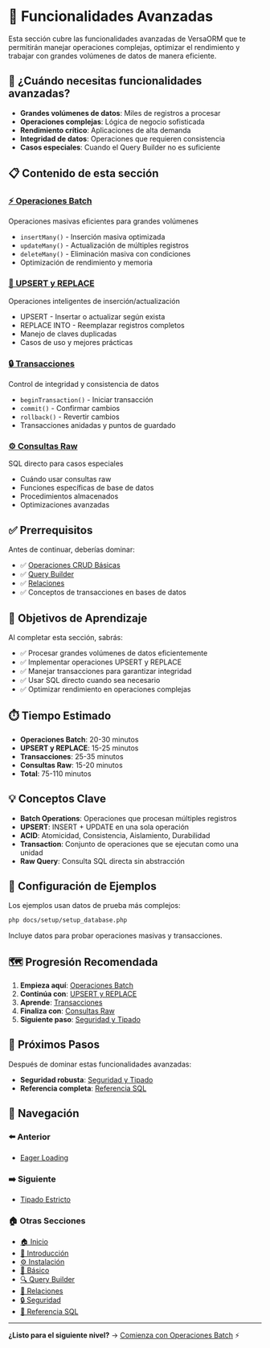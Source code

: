 # 🚀 Funcionalidades Avanzadas

Esta sección cubre las funcionalidades avanzadas de VersaORM que te permitirán manejar operaciones complejas, optimizar el rendimiento y trabajar con grandes volúmenes de datos de manera eficiente.

## 🎯 ¿Cuándo necesitas funcionalidades avanzadas?

- **Grandes volúmenes de datos**: Miles de registros a procesar
- **Operaciones complejas**: Lógica de negocio sofisticada
- **Rendimiento crítico**: Aplicaciones de alta demanda
- **Integridad de datos**: Operaciones que requieren consistencia
- **Casos especiales**: Cuando el Query Builder no es suficiente

## 📋 Contenido de esta sección

### [⚡ Operaciones Batch](operaciones-batch.md)
Operaciones masivas eficientes para grandes volúmenes
- `insertMany()` - Inserción masiva optimizada
- `updateMany()` - Actualización de múltiples registros
- `deleteMany()` - Eliminación masiva con condiciones
- Optimización de rendimiento y memoria

### [🔄 UPSERT y REPLACE](upsert-replace.md)
Operaciones inteligentes de inserción/actualización
- UPSERT - Insertar o actualizar según exista
- REPLACE INTO - Reemplazar registros completos
- Manejo de claves duplicadas
- Casos de uso y mejores prácticas

### [🔒 Transacciones](transacciones.md)
Control de integridad y consistencia de datos
- `beginTransaction()` - Iniciar transacción
- `commit()` - Confirmar cambios
- `rollback()` - Revertir cambios
- Transacciones anidadas y puntos de guardado

### [⚙️ Consultas Raw](consultas-raw.md)
SQL directo para casos especiales
- Cuándo usar consultas raw
- Funciones específicas de base de datos
- Procedimientos almacenados
- Optimizaciones avanzadas

## ✅ Prerrequisitos

Antes de continuar, deberías dominar:
- ✅ [Operaciones CRUD Básicas](../03-basico/README.md)
- ✅ [Query Builder](../04-query-builder/README.md)
- ✅ [Relaciones](../05-relaciones/README.md)
- ✅ Conceptos de transacciones en bases de datos

## 🎯 Objetivos de Aprendizaje

Al completar esta sección, sabrás:
- ✅ Procesar grandes volúmenes de datos eficientemente
- ✅ Implementar operaciones UPSERT y REPLACE
- ✅ Manejar transacciones para garantizar integridad
- ✅ Usar SQL directo cuando sea necesario
- ✅ Optimizar rendimiento en operaciones complejas

## ⏱️ Tiempo Estimado

- **Operaciones Batch**: 20-30 minutos
- **UPSERT y REPLACE**: 15-25 minutos
- **Transacciones**: 25-35 minutos
- **Consultas Raw**: 15-20 minutos
- **Total**: 75-110 minutos

## 💡 Conceptos Clave

- **Batch Operations**: Operaciones que procesan múltiples registros
- **UPSERT**: INSERT + UPDATE en una sola operación
- **ACID**: Atomicidad, Consistencia, Aislamiento, Durabilidad
- **Transaction**: Conjunto de operaciones que se ejecutan como una unidad
- **Raw Query**: Consulta SQL directa sin abstracción

## 🔧 Configuración de Ejemplos

Los ejemplos usan datos de prueba más complejos:

```bash
php docs/setup/setup_database.php
```

Incluye datos para probar operaciones masivas y transacciones.

## 🗺️ Progresión Recomendada

1. **Empieza aquí**: [Operaciones Batch](operaciones-batch.md)
2. **Continúa con**: [UPSERT y REPLACE](upsert-replace.md)
3. **Aprende**: [Transacciones](transacciones.md)
4. **Finaliza con**: [Consultas Raw](consultas-raw.md)
5. **Siguiente paso**: [Seguridad y Tipado](../07-seguridad-tipado/README.md)

## 🚀 Próximos Pasos

Después de dominar estas funcionalidades avanzadas:
- **Seguridad robusta**: [Seguridad y Tipado](../07-seguridad-tipado/README.md)
- **Referencia completa**: [Referencia SQL](../08-referencia-sql/README.md)

## 🧭 Navegación

### ⬅️ Anterior
- [Eager Loading](../05-relaciones/eager-loading.md)

### ➡️ Siguiente
- [Tipado Estricto](../07-seguridad-tipado/tipado-estricto.md)

### 🏠 Otras Secciones
- [🏠 Inicio](../README.md)
- [📖 Introducción](../01-introduccion/README.md)
- [⚙️ Instalación](../02-instalacion/README.md)
- [🔧 Básico](../03-basico/README.md)
- [🔍 Query Builder](../04-query-builder/README.md)
- [🔗 Relaciones](../05-relaciones/README.md)
- [🔒 Seguridad](../07-seguridad-tipado/README.md)
- [📖 Referencia SQL](../08-referencia-sql/README.md)

---

**¿Listo para el siguiente nivel?** → [Comienza con Operaciones Batch](operaciones-batch.md) ⚡
